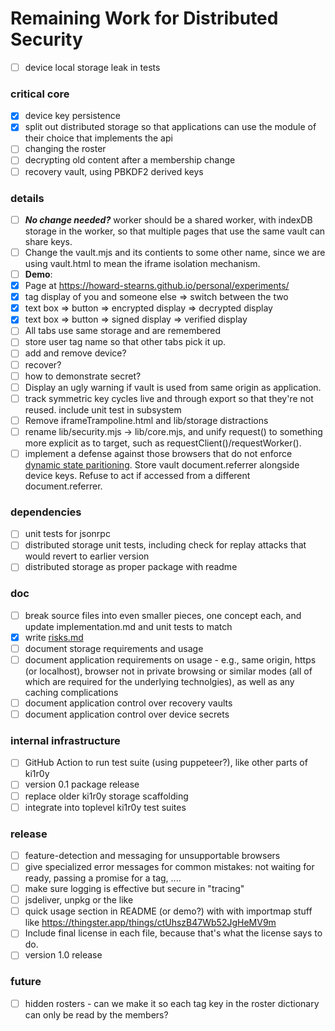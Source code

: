 # Remaining Work for Distributed Security

- [ ] device local storage leak in tests

### critical core
- [x] device key persistence
- [x] split out distributed storage so that applications can use the module of their choice that implements the api
- [ ] changing the roster
- [ ] decrypting old content after a membership change
- [ ] recovery vault, using PBKDF2 derived keys

### details
- [ ] _**No change needed?**_ worker should be a shared worker, with indexDB storage in the worker, so that multiple pages that use the same vault can share keys.
- [ ] Change the vault.mjs and its contients to some other name, since we are using vault.html to mean the iframe isolation mechanism.
- [ ] **Demo**:
 - [x] Page at https://howard-stearns.github.io/personal/experiments/
 - [x] tag display of you and someone else => switch between the two
 - [x] text box => button => encrypted display => decrypted display
 - [x] text box => button => signed display => verified display
 - [ ] All tabs use same storage and are remembered
 - [ ] store user tag name so that other tabs pick it up.
 - [ ] add and remove device?
 - [ ] recover?
 - [ ] how to demonstrate secret?
- [ ] Display an ugly warning if vault is used from same origin as application.
- [ ] track symmetric key cycles live and through export so that they're not reused. include unit test in subsystem
- [ ] Remove iframeTrampoline.html and lib/storage distractions
- [ ] rename lib/security.mjs -> lib/core.mjs, and unify request() to something more explicit as to target, such as requestClient()/requestWorker().
- [ ] implement a defense against those browsers that do not enforce [dynamic state paritioning](https://developer.mozilla.org/en-US/docs/Web/Privacy/State_Partitioning). Store vault document.referrer alongside device keys. Refuse to act if accessed from a different document.referrer.

### dependencies
- [ ] unit tests for jsonrpc
- [ ] distributed storage unit tests, including check for replay attacks that would revert to earlier version
- [ ] distributed storage as proper package with readme

### doc
- [ ] break source files into even smaller pieces, one concept each, and update implementation.md and unit tests to match
- [x] write [risks.md](risks.md)
- [ ] document storage requirements and usage
- [ ] document application requirements on usage - e.g., same origin, https (or localhost), browser not in private browsing or similar modes (all of which are required for the underlying technolgies), as well as any caching complications
- [ ] document application control over recovery vaults
- [ ] document application control over device secrets

### internal infrastructure
- [ ] GitHub Action to run test suite (using puppeteer?), like other parts of ki1r0y
- [ ] version 0.1 package release
- [ ] replace older ki1r0y storage scaffolding
- [ ] integrate into toplevel ki1r0y test suites

### release
- [ ] feature-detection and messaging for unsupportable browsers
- [ ] give specialized error messages for common mistakes: not waiting for ready, passing a promise for a tag, ....
- [ ] make sure logging is effective but secure in "tracing"
- [ ] jsdeliver, unpkg or the like
- [ ] quick usage section in README (or demo?) with with importmap stuff like https://thingster.app/things/ctUhszB47Wb52JgHeMV9m
- [ ] Include final license in each file, because that's what the license says to do.
- [ ] version 1.0 release

### future
- [ ] hidden rosters - can we make it so each tag key in the roster dictionary can only be read by the members? 
